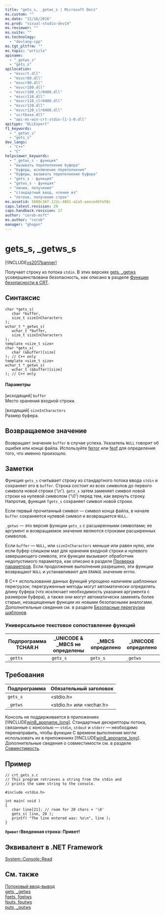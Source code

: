 ```yaml
---
title: "gets_s, _getws_s | Microsoft Docs"
ms.custom: ""
ms.date: "12/16/2016"
ms.prod: "visual-studio-dev14"
ms.reviewer: ""
ms.suite: ""
ms.technology: 
  - "devlang-cpp"
ms.tgt_pltfrm: ""
ms.topic: "article"
apiname: 
  - "_getws_s"
  - "gets_s"
apilocation: 
  - "msvcrt.dll"
  - "msvcr80.dll"
  - "msvcr90.dll"
  - "msvcr100.dll"
  - "msvcr100_clr0400.dll"
  - "msvcr110.dll"
  - "msvcr110_clr0400.dll"
  - "msvcr120.dll"
  - "msvcr120_clr0400.dll"
  - "ucrtbase.dll"
  - "api-ms-win-crt-stdio-l1-1-0.dll"
apitype: "DLLExport"
f1_keywords: 
  - "_getws_s"
  - "gets_s"
dev_langs: 
  - "C++"
  - "C"
helpviewer_keywords: 
  - "_getws_s - функция"
  - "вызывать переполнение буфера"
  - "буферы, исключение переполнения"
  - "буферы, вызывать переполнение буфера"
  - "gets_s - функция"
  - "getws_s - функция"
  - "линии, получение"
  - "стандартный ввод, чтение из"
  - "потоки, получение строк"
ms.assetid: 5880c36f-122c-4061-a1a5-aeeced6fe58c
caps.latest.revision: 29
caps.handback.revision: 27
author: "corob-msft"
ms.author: "corob"
manager: "ghogen"
---
```

# gets_s, _getws_s
[!INCLUDE[vs2017banner](../../assembler/inline/includes/vs2017banner.md)]

Получает строку из потока `stdin`.  В этих версиях [gets, \_getws](../../c-runtime-library/gets-getws.md) усовершенствована безопасность, как описано в разделе [Функции безопасности в CRT](../Topic/Security%20Features%20in%20the%20CRT.md).  
  
## Синтаксис  
  
```  
char *gets_s(   
   char *buffer,  
   size_t sizeInCharacters  
);  
wchar_t *_getws_s(   
   wchar_t *buffer,  
   size_t sizeInCharacters  
);  
template <size_t size>  
char *gets_s(   
   char (&buffer)[size]  
); // C++ only  
template <size_t size>  
wchar_t *_getws_s(   
   wchar_t (&buffer)[size]  
); // C++ only  
```  
  
#### Параметры  
 \[исходящий\] `buffer`  
 Место хранения входной строки.  
  
 \[входящий\] `sizeInCharacters`  
 Размер буфера.  
  
## Возвращаемое значение  
 Возвращает значение `buffer` в случае успеха.  Указатель `NULL` говорит об ошибке или конце файла.  Используйте [ferror](../../c-runtime-library/reference/ferror.md) или [feof](../../c-runtime-library/reference/feof.md) для определения того, что именно произошло.  
  
## Заметки  
 Функция `gets_s` считывает строку из стандартного потока ввода `stdin` и сохраняет его в `buffer`.  Строка состоит из всех символов до первого символа новой строки \('\\n'\).  `gets_s` затем заменяет символ новой строки на нулевой символом \('\\0'\) перед тем, как вернуть строку.  Напротив, функция `fgets_s` сохраняет символ новой строки.  
  
 Если первый прочитанный символ — символ конца файла, в начале `buffer` сохраняется нулевой символ и возвращается `NULL`.  
  
 `_getws` — это версия функции `gets_s` с расширенными символами; ее аргумент и возвращаемое значение являются строками расширенных символов.  
  
 Если `buffer` — `NULL`, или `sizeInCharacters` меньше или равен нулю, или если буфер слишком мал для хранения входной строки и нулевого завершающего символа, эти функции вызывают обработчик недопустимого параметра, как описано в разделе [Проверка параметров](../../c-runtime-library/parameter-validation.md).  Если продолжение выполнения разрешено, эти функции возвращают `NULL` и устанавливают для `ERANGE` значение errno.  
  
 В C\+\+ использование данных функций упрощено наличием шаблонных перегрузок; перегруженные методы могут автоматически определять длину буфера \(что исключает необходимость указания аргумента с размером буфера\), а также они могут автоматически заменять более старые, незащищенные функции их новыми безопасными аналогами.  Дополнительные сведения см. в разделе [Безопасные перегрузки шаблонов](../Topic/Secure%20Template%20Overloads.md).  
  
### Универсальное текстовое сопоставление функций  
  
|Подпрограмма TCHAR.H|\_UNICODE & \_MBCS не определены|\_MBCS определено|\_UNICODE определено|  
|--------------------------|--------------------------------------|-----------------------|--------------------------|  
|`_getts`|`gets_s`|`gets_s`|`_getws`|  
  
## Требования  
  
|Подпрограмма|Обязательный заголовок|  
|------------------|----------------------------|  
|`gets_s`|\<stdio.h\>|  
|`_getws`|\<stdio.h\> или \<wchar.h\>|  
  
 Консоль не поддерживается в приложениях [!INCLUDE[win8_appname_long](../../build/includes/win8_appname_long_md.md)].  Стандартные дескрипторы потока, связанные с консолью — `stdin`, `stdout` и `stderr` — необходимо перенаправить, чтобы функции C времени выполнения могли использовать их в приложениях [!INCLUDE[win8_appname_long](../../build/includes/win8_appname_long_md.md)].  Дополнительные сведения о совместимости см. в разделе [Совместимость](../../c-runtime-library/compatibility.md).  
  
## Пример  
  
```  
// crt_gets_s.c  
// This program retrieves a string from the stdin and   
// prints the same string to the console.  
  
#include <stdio.h>  
  
int main( void )  
{  
   char line[21]; // room for 20 chars + '\0'  
   gets_s( line, 20 );  
   printf( "The line entered was: %s\n", line );  
}  
```  
  
  **`Привет!`Введенная строка: Привет\!**   
## Эквивалент в .NET Framework  
 [System::Console::Read](https://msdn.microsoft.com/en-us/library/system.console.read.aspx)  
  
## См. также  
 [Потоковый ввод\-вывод](../../c-runtime-library/stream-i-o.md)   
 [gets, \_getws](../../c-runtime-library/gets-getws.md)   
 [fgets, fgetws](../../c-runtime-library/reference/fgets-fgetws.md)   
 [fputs, fputws](../Topic/fputs,%20fputws.md)   
 [puts, \_putws](../Topic/puts,%20_putws.md)